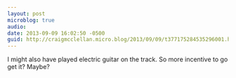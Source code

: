 ```yaml
---
layout: post
microblog: true
audio: 
date: 2013-09-09 16:02:50 -0500
guid: http://craigmcclellan.micro.blog/2013/09/09/t377175284535296001.html
---
```

I might also have played electric guitar on the track. So more incentive to go get it? Maybe?
